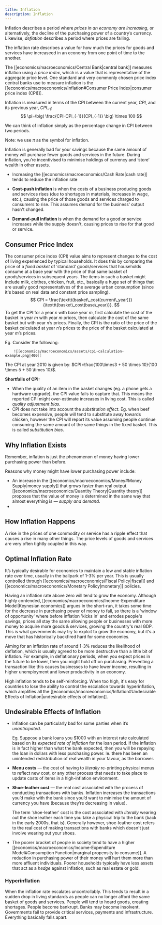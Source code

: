```yaml
---
title: Inflation
description: Inflation
---
```


Inflation describes a period where *prices in an economy are increasing*, or alternatively, the decline of the purchasing power of a country’s currency. Likewise, *deflation* describes a period where prices are falling.

The inflation rate describes a value for how much the prices for goods and services have increaseed in an economy from one point of time to the another.

The [[economics/macroeconomics/Central Bank|central bank]] measures inflation using a *price index*, which is a value that is representative of the aggregate price level. One standard and very commonly chosen price index central banks use to measure inflation is the [[economics/macroeconomics/Inflation#Consumer Price Index|consumer price index (CPI)]].

Inflation is measured in terms of the CPI between the current year, $CPI$, and its previous year, $CPI_{-1}$:
$$
	\pi=\big( \frac{CPI-CPI_{-1}}{CPI_{-1}} \big) \times 100
$$

We can think of inflation simply as the percentage change in CPI between two periods. 

Note: we use $\pi$ as the symbol for inflation.



Inflation is generally bad for your savings because the same amount of money will purchase fewer goods and services in the future. During inflation, you’re incentivised to minimise holdings of currency and ‘store’ wealth in other assets.

- Increasing the [[economics/macroeconomics/Cash Rate|cash rate]] tends to reduce the inflation rate



- **Cost-push inflation** is when the costs of a business producing goods and services rises (due to shortages in materials, increases in wage, etc.), causing the price of those goods and services charged to consumers to rise. This assumes demand for the business' output hasn't changed.
- **Demand-pull inflation** is when the demand for a good or service increases while the supply doesn't, causing prices to rise for that good or service.

## Consumer Price Index
The consumer price index (CPI) value aims to represent changes to the cost of living experienced by typical households. It does this by comparing the price of a *fixed basket* of ‘standard’ goods/services that households consume at a base year with the price of that same basket of goods/services in subsequent years. The items in such a basket might include milk, clothes, chicken, fruit, etc., basically a huge set of things that are usually good representatives of the average urban consumption (since it's based on real data and constant price sampling).
$$
	CPI = \frac{\texttt{basket\_cost(current\_year)}}{\texttt{basket\_cost(base\_year)}}.
$$
To get the CPI for a year $n$ with base year $m$, first calculate the cost of the basket in year $m$ with year $m$ prices, then calculate the cost of the same basket but with year $n$’s prices. Finally, the CPI is the ratio of the price of the basket calculated at year $n$’s prices to the price of the basket calculated at year $m$’s prices.

Eg. Consider the following:
	
		![[economics/macroeconomics/assets/cpi-calculation-example.png|400]]
The CPI at year 2010 is given by: $CPI=\frac{100\times3 + 50 \times 10}{100 \times 5 + 50 \times 10}$.

**Shortfalls of CPI:**
- When the quality of an item in the basket changes (eg. a phone gets a hardware upgrade), the CPI value fails to capture that. This means the reported CPI might over-estimate increases in living cost. This is called *quality adjustment bias*.
- CPI does not take into account the *substitution effect*. Eg. when beef becomes expensive, people will tend to substitute away towards chicken, however the CPI will report its value assuming people continue consuming the same amount of the same things in the fixed basket. This is called *substitution bias*.

## Why Inflation Exists

Remember, inflation is just the phenomenon of money having lower purchasing power than before. 

Reasons why money might have lower purchasing power include:
- An increase in the [[economics/macroeconomics/Money#Money Supply|money supply]] that grows faster than real output. [[economics/macroeconomics/Quantity Theory|Quantity theory]] proposes that the value of money is determined in the same way that almost everything is — *supply and demand*.
- 

## How Inflation Happens
A rise in the prices of one commodity or service has a ripple effect that causes a rise in many other things. The price levels of goods and services are very often tightly coupled in this way.

## Optimal Inflation Rate
It’s typically desirable for economies to maintain a low and stable inflation rate over time, usually in the ballpark of 1-3% per year. This is usually controlled through [[economics/macroeconomics/Fiscal Policy|fiscal]] and [[economics/macroeconomics/Monetary Policy|monetary]] policies.

Having an inflation rate above zero will tend to grow the economy. Although highly contended, [[economics/macroeconomics/Income-Expenditure Model|Keynesian economics]] argues in the short-run, it takes some time for the decrease in purchasing power of money to fall, so there is a 'window of opportunity' where before inflation 'kicks in' and errodes people's savings, prices all stay the same allowing people or businesses with more money to acquire more goods & services, growing the country's real GDP. This is what governments may try to exploit to grow the economy, but it's a move that has historically backfired hard for some economies.

Aiming for an inflation rate of around 1-3% reduces the likelihood of deflation, which is usually agreed to be more destructive than a little bit of inflation. For example, in deflationary periods, when you expect prices in the future to be lower, then you might hold off on purchasing. Preventing a transaction like this causes businesses to have lower income, resulting in higher unemployment and lower productivity in an economy.

High inflation tends to be self-reinforcing. When too high, it's easy for countries to lose the ability to control the escalation towards hyperinflation, which amplifies all the [[economics/macroeconomics/Inflation#Undesirable Effects of Inflation|undesirable effects of inflation]].

## Undesirable Effects of Inflation
- Inflation can be particularly bad for some parties when it’s *unanticipated*.
  
  Eg. Suppose a bank loans you $1000 with an interest rate calculated based on its *expected rate of inflation* for the loan period. If the inflation is in fact higher than what the bank expected, then you will be repaying the loan in dollars with less purchasing power. Ie. there has been an unintended redistribution of real wealth in your favour, as the borrower.
- **Menu costs** — the cost of having to *literally* re-printing physical menus to reflect new cost, or any other process that needs to take place to update costs of items in a high-inflation environment.
- **Shoe-leather cost** — the real cost associated with the process of conducting transactions with banks. Inflation increases the transactions you’d make with the bank since you’d want to minimise the amount of currency you have (because they’re decreasing in value).
  
  The term ‘shoe-leather’ cost is the cost associated with *literally* wearing out the shoe leather each time you take a physical trip to the bank (back in the early 2000s, that is). Generally however, shoe-leather cost refers to the real cost of making transactions with banks which doesn't just involve wearing out your shoes. 
 - The poorer bracket of people in society tend to have a higher [[economics/macroeconomics/Income-Expenditure Model#Consumption Function|marginal propensity to consume]]. A reduction in purchasing power of their money will hurt them more than more affluent individuals. Poorer households typically have less assets that act as a *hedge* against inflation, such as real estate or gold.

### Hyperinflation
When the inflation rate escalates uncontrollably. This tends to result in a sudden drop in living standards as people can no longer afford the same basket of goods and services. People will tend to hoard goods, creating shortages. People become bankrupt. Banks may become insolvent. Governments fail to provide critical services, payments and infrastructure. Everything basically falls apart.
